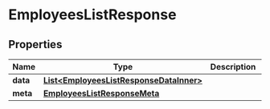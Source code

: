 

# EmployeesListResponse


## Properties

| Name | Type | Description | Notes |
|------------ | ------------- | ------------- | -------------|
|**data** | [**List&lt;EmployeesListResponseDataInner&gt;**](EmployeesListResponseDataInner.md) |  |  [optional] |
|**meta** | [**EmployeesListResponseMeta**](EmployeesListResponseMeta.md) |  |  [optional] |



